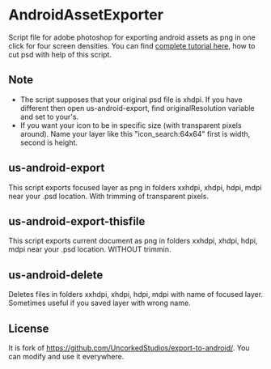 # AndroidAssetExporter
Script file for adobe photoshop for exporting android assets as png in one click for four screen densities. You can find [complete tutorial here](https://medium.com/@neokrot/how-to-export-assets-from-psd-for-android-in-one-click-cd122ead4299#.4q74hdxxe), how to cut psd with help of this script.

## Note
* The script supposes that your original psd file is xhdpi. If you have different then open us-android-export, find originalResolution variable and set to your's. 
* If you want your icon to be in specific size (with transparent pixels around). Name your layer like this "icon_search:64x64" first is width, second is height.

## us-android-export 
This script exports focused layer as png in folders xxhdpi, xhdpi, hdpi, mdpi near your .psd location. With trimming of transparent pixels.

## us-android-export-thisfile
This script exports current document as png in folders xxhdpi, xhdpi, hdpi, mdpi near your .psd location. WITHOUT trimmin.

## us-android-delete
Deletes files in folders xxhdpi, xhdpi, hdpi, mdpi with name of focused layer. Sometimes useful if you saved layer with wrong name.

## License
It is fork of https://github.com/UncorkedStudios/export-to-android/. You can modify and use it everywhere.
